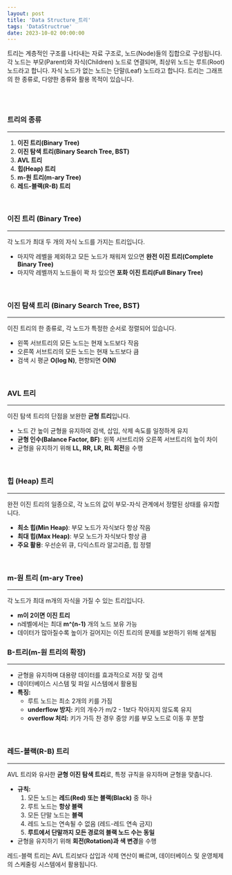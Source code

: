 ```yaml
---
layout: post
title: 'Data Structure_트리'
tags: 'DataStructrue'
date: 2023-10-02 00:00:00
---
```


트리는 계층적인 구조를 나타내는 자료 구조로, 노드(Node)들의 집합으로 구성됩니다. 각 노드는 부모(Parent)와 자식(Children) 노드로 연결되며, 최상위 노드는 루트(Root) 노드라고 합니다. 자식 노드가 없는 노드는 단말(Leaf) 노드라고 합니다. 트리는 그래프의 한 종류로, 다양한 종류와 활용 목적이 있습니다.

<br>
<br>

### **트리의 종류**

---

1. **이진 트리(Binary Tree)**
2. **이진 탐색 트리(Binary Search Tree, BST)**
3. **AVL 트리**
4. **힙(Heap) 트리**
5. **m-원 트리(m-ary Tree)**
6. **레드-블랙(R-B) 트리**

<br>

### **이진 트리 (Binary Tree)**

---

각 노드가 최대 두 개의 자식 노드를 가지는 트리입니다.

- 마지막 레벨을 제외하고 모든 노드가 채워져 있으면 **완전 이진 트리(Complete Binary Tree)**
- 마지막 레벨까지 노드들이 꽉 차 있으면 **포화 이진 트리(Full Binary Tree)**

<br>

### **이진 탐색 트리 (Binary Search Tree, BST)**

---

이진 트리의 한 종류로, 각 노드가 특정한 순서로 정렬되어 있습니다.

- 왼쪽 서브트리의 모든 노드는 현재 노드보다 작음
- 오른쪽 서브트리의 모든 노드는 현재 노드보다 큼
- 검색 시 평균 **O(log N)**, 편향되면 **O(N)**

<br>

### **AVL 트리**

---

이진 탐색 트리의 단점을 보완한 **균형 트리**입니다.

- 노드 간 높이 균형을 유지하여 검색, 삽입, 삭제 속도를 일정하게 유지
- **균형 인수(Balance Factor, BF)**: 왼쪽 서브트리와 오른쪽 서브트리의 높이 차이
- 균형을 유지하기 위해 **LL, RR, LR, RL 회전**을 수행

<br>

### **힙 (Heap) 트리**

---

완전 이진 트리의 일종으로, 각 노드의 값이 부모-자식 관계에서 정렬된 상태를 유지합니다.

- **최소 힙(Min Heap)**: 부모 노드가 자식보다 항상 작음
- **최대 힙(Max Heap)**: 부모 노드가 자식보다 항상 큼
- **주요 활용**: 우선순위 큐, 다익스트라 알고리즘, 힙 정렬

<br>

### **m-원 트리 (m-ary Tree)**

---

각 노드가 최대 m개의 자식을 가질 수 있는 트리입니다.

- **m이 2이면 이진 트리**
- n레벨에서는 최대 **m^(n-1)** 개의 노드 보유 가능
- 데이터가 많아질수록 높이가 길어지는 이진 트리의 문제를 보완하기 위해 설계됨

### **B-트리(m-원 트리의 확장)**

---

- 균형을 유지하며 대용량 데이터를 효과적으로 저장 및 검색
- 데이터베이스 시스템 및 파일 시스템에서 활용됨
- **특징:**
  - 루트 노드는 최소 2개의 키를 가짐
  - **underflow 방지:** 키의 개수가 m/2 - 1보다 작아지지 않도록 유지
  - **overflow 처리:** 키가 가득 찬 경우 중앙 키를 부모 노드로 이동 후 분할

<br>

### **레드-블랙(R-B) 트리**

---

AVL 트리와 유사한 **균형 이진 탐색 트리**로, 특정 규칙을 유지하며 균형을 맞춥니다.

- **규칙:**
  1. 모든 노드는 **레드(Red) 또는 블랙(Black)** 중 하나
  2. 루트 노드는 **항상 블랙**
  3. 모든 단말 노드는 **블랙**
  4. 레드 노드는 연속될 수 없음 (레드-레드 연속 금지)
  5. **루트에서 단말까지 모든 경로의 블랙 노드 수는 동일**
- 균형을 유지하기 위해 **회전(Rotation)과 색 변경**을 수행

레드-블랙 트리는 AVL 트리보다 삽입과 삭제 연산이 빠르며, 데이터베이스 및 운영체제의 스케줄링 시스템에서 활용됩니다.
